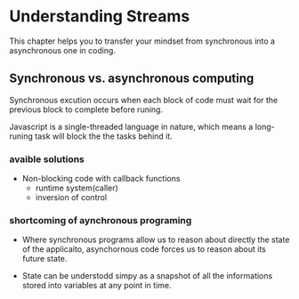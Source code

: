 # Understanding Streams

This chapter helps you to transfer your mindset from synchronous into a asynchronous one in coding.

## Synchronous vs. asynchronous computing

Synchronous excution occurs when each block of code must wait for the previous block to complete before runing.

Javascript is a single-threaded language in nature, which means a long-runing task will block the the tasks behind it.

### avaible solutions

- Non-blocking code with callback functions
  - runtime system(caller)
  - inversion of control

### shortcoming of aynchronous programing

- Where synchronous programs allow us to reason about directly the state of the applicaito, asynchornous code forces us to reason about its future state.

- State can be understodd simpy as a snapshot of all the informations stored into variables at any point in time.

